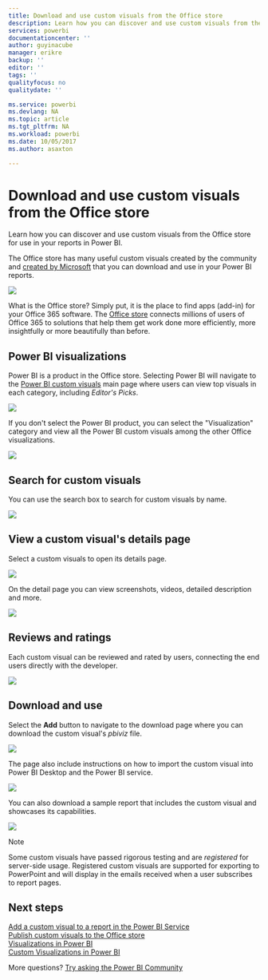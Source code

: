 ```yaml
---
title: Download and use custom visuals from the Office store
description: Learn how you can discover and use custom visuals from the Office store for use in your reports in Power BI.
services: powerbi
documentationcenter: ''
author: guyinacube
manager: erikre
backup: ''
editor: ''
tags: ''
qualityfocus: no
qualitydate: ''

ms.service: powerbi
ms.devlang: NA
ms.topic: article
ms.tgt_pltfrm: NA
ms.workload: powerbi
ms.date: 10/05/2017
ms.author: asaxton

---
```

# Download and use custom visuals from the Office store
Learn how you can discover and use custom visuals from the Office store for use in your reports in Power BI.

The Office store has many useful custom visuals created by the community and [created by Microsoft](https://www.youtube.com/playlist?list=PL1N57mwBHtN1vIjfvuBIzZllrmKo-Vz6x) that you can download and use in your Power BI reports.

![](media/service-custom-visuals-office-store/powerbi-custom-visual-store.png)

What is the Office store? Simply put, it is the place to find apps (add-in) for your Office 365 software. The [Office store](https://appsource.microsoft.com/marketplace/apps?product=power-bi-visuals) connects millions of users of Office 365 to solutions that help them get work done more efficiently, more insightfully or more beautifully than before.

## Power BI visualizations
Power BI is a product in the Office store. Selecting Power BI will navigate to the [Power BI custom visuals](https://appsource.microsoft.com/marketplace/apps?product=power-bi-visuals) main page where users can view top visuals in each category, including *Editor's Picks*.

![](media/service-custom-visuals-office-store/powerbi-custom-visual-store.png)

If you don't select the Power BI product, you can select the "Visualization" category and view all the Power BI custom visuals among the other Office visualizations.

![](media/service-custom-visuals-office-store/powerbi-custom-visual-category.png)

## Search for custom visuals
You can use the search box to search for custom visuals by name.

![](media/service-custom-visuals-office-store/powerbi-custom-search-store.png)

## View a custom visual's details page
Select a custom visuals to open its details page.

![](media/service-custom-visuals-office-store/powerbi-custom-select-visual.png)

On the detail page you can view screenshots, videos, detailed description and more.

![](media/service-custom-visuals-office-store/powerbi-custom-visual-details.png)

## Reviews and ratings
Each custom visual can be reviewed and rated by users, connecting the end users directly with the developer.

![](media/service-custom-visuals-office-store/powerbi-custom-visual-rating.png)

## Download and use
Select the **Add** button to navigate to the download page where you can download the custom visual's *pbiviz* file.

![](media/service-custom-visuals-office-store/powerbi-custom-add-visual.png)

The page also include instructions on how to import the custom visual into Power BI Desktop and the Power BI service.

![](media/service-custom-visuals-office-store/powerbi-custom-download.png)

You can also download a sample report that includes the custom visual and showcases its capabilities.

![](media/service-custom-visuals-office-store/powerbi-custom-try-sample.png)

> [!NOTE]
> Some custom visuals have passed rigorous testing and are *registered* for server-side usage. Registered custom visuals are supported for exporting to PowerPoint and will display in the emails received when a user subscribes to report pages.
> 
> 

## Next steps
[Add a custom visual to a report in the Power BI Service](power-bi-report-add-custom-visual.md)  
[Publish custom visuals to the Office store](powerbi-developer-office-store.md)  
[Visualizations in Power BI](power-bi-report-visualizations.md)  
[Custom Visualizations in Power BI](power-bi-custom-visuals.md)  

More questions? [Try asking the Power BI Community](http://community.powerbi.com/)

